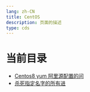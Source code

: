 ```yaml
---
lang: zh-CN  
title: CentOS  
description: 页面的描述  
type: cds  
---
```



# 当前目录

- [Centos8 yum 阿里源配置的问](Centos8Yum阿里源配置的问题.md)  
- [杀死指定名字的所有进](杀死指定名字的所有进程.md)  

<Comment></Comment>
